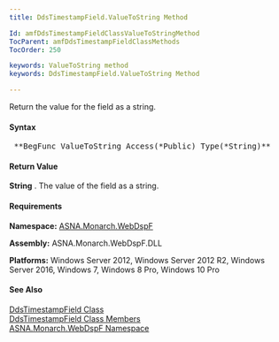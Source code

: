```yaml
---
title: DdsTimestampField.ValueToString Method

Id: amfDdsTimestampFieldClassValueToStringMethod
TocParent: amfDdsTimestampFieldClassMethods
TocOrder: 250

keywords: ValueToString method
keywords: DdsTimestampField.ValueToString Method

---
```


Return the value for the field as a string. 

#### Syntax
<pre class="prettyprint"> **BegFunc ValueToString Access(*Public) Type(*String)** </pre>

#### Return Value
**String** . The value of the field as a string.

#### Requirements
**Namespace:** [ASNA.Monarch.WebDspF](amfWebDspFNamespace.html)

**Assembly:** ASNA.Monarch.WebDspF.DLL

**Platforms:** Windows Server 2012, Windows Server 2012 R2, Windows Server 2016, Windows 7, Windows 8 Pro, Windows 10 Pro

#### See Also
[ DdsTimestampField Class](amfDdsTimeStampFieldClass.html) <br clear="none" /> [ DdsTimestampField Class Members](amfDdsTimeStampFieldClassMembers.html) <br clear="none" /> [ ASNA.Monarch.WebDspF Namespace](amfWebDspFNamespace.html) 
